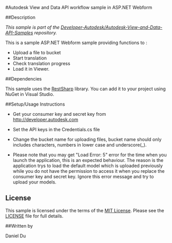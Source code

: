 #Autodesk View and Data API workflow sample in ASP.NET Webform 


##Description

*This sample is part of the [Developer-Autodesk/Autodesk-View-and-Data-API-Samples](https://github.com/Developer-Autodesk/autodesk-view-and-data-api-samples) repository.*

This is a sample ASP.NET Webform sample providing functions to :

* Upload a file to bucket
* Start translation
* Check translation progress
* Load it in Viewer. 

##Dependencies

This sample uses the [RestSharp](http://restsharp.org/) library. You can add it to your project using NuGet in Visual Studio.

##Setup/Usage Instructions

* Get your consumer key and secret key from http://developer.autodesk.com
* Set the API keys in the Credentials.cs file
* Change the bucket name for uploading files, bucket name should only includes characters, numbers in lower case and underscore(_).

* Please note that you may get "Load Error: 5" error for the time when you launch the application, this is an expected behaviour. The reason is the application trys to load the default model which is uploaded previously while you do not have the permission to access it when you replace the consumer key and secret key. Ignore this error message and try to upload your models. 

## License

This sample is licensed under the terms of the [MIT License](http://opensource.org/licenses/MIT). Please see the [LICENSE](LICENSE) file for full details.

##Written by 

Daniel Du





    
